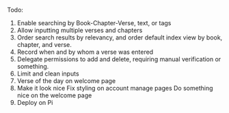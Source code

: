 Todo:
1. Enable searching by Book-Chapter-Verse, text, or tags
2. Allow inputting multiple verses and chapters
3. Order search results by relevancy, and order default index view by book, chapter, and verse.
4. Record when and by whom a verse was entered
5. Delegate permissions to add and delete, requiring manual verification or something.
6. Limit and clean inputs
7. Verse of the day on welcome page
8. Make it look nice
    Fix styling on account manage pages
    Do something nice on the welcome page
9. Deploy on Pi
